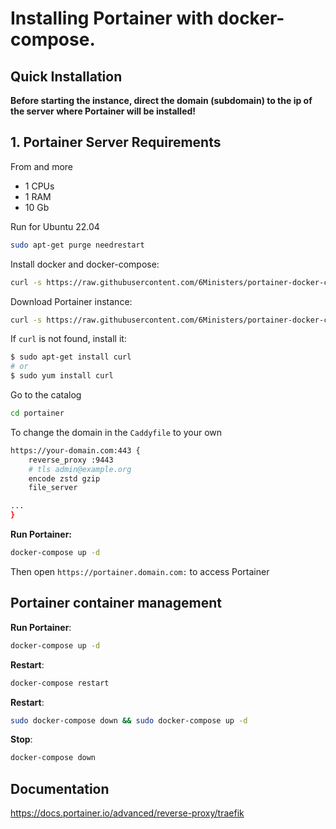 # Installing Portainer with docker-compose.

## Quick Installation

**Before starting the instance, direct the domain (subdomain) to the ip of the server where Portainer will be installed!**

## 1. Portainer Server Requirements
From and more
- 1 CPUs
- 1 RAM 
- 10 Gb 

Run for Ubuntu 22.04

``` bash
sudo apt-get purge needrestart
```

Install docker and docker-compose:

``` bash
curl -s https://raw.githubusercontent.com/6Ministers/portainer-docker-compose-fast-deploy/master/setup.sh | sudo bash -s
```

Download Portainer instance:


``` bash
curl -s https://raw.githubusercontent.com/6Ministers/portainer-docker-compose-fast-deploy/master/download.sh | sudo bash -s portainer
```

If `curl` is not found, install it:

``` bash
$ sudo apt-get install curl
# or
$ sudo yum install curl
```

Go to the catalog

``` bash
cd portainer
```

To change the domain in the `Caddyfile` to your own

``` bash
https://your-domain.com:443 {
    reverse_proxy :9443
	# tls admin@example.org
	encode zstd gzip
	file_server

...	
}
```

**Run Portainer:**

``` bash
docker-compose up -d
```

Then open `https://portainer.domain.com:` to access Portainer


## Portainer container management

**Run Portainer**:

``` bash
docker-compose up -d
```

**Restart**:

``` bash
docker-compose restart
```

**Restart**:

``` bash
sudo docker-compose down && sudo docker-compose up -d
```

**Stop**:

``` bash
docker-compose down
```

## Documentation

https://docs.portainer.io/advanced/reverse-proxy/traefik